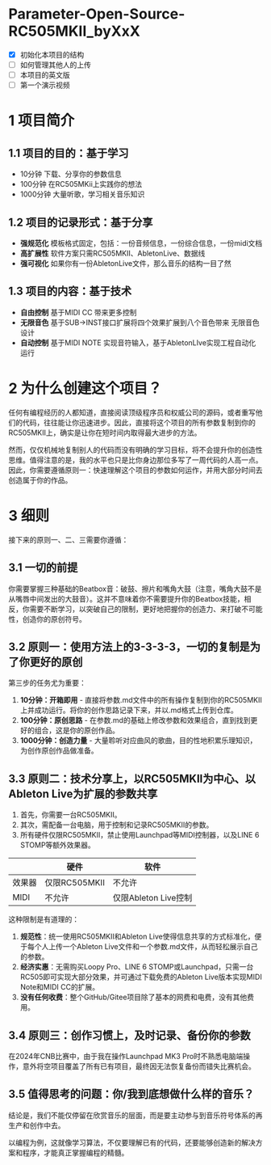 # Parameter-Open-Source-RC505MKII_byXxX
- [x] 初始化本项目的结构
- [ ] 如何管理其他人的上传
- [ ] 本项目的英文版
- [ ] 第一个演示视频
# 1 项目简介
## 1.1 项目的目的：基于学习
- 10分钟 下载、分享你的参数信息
- 100分钟 在RC505MKii上实践你的想法
- 1000分钟 大量听歌，学习相关音乐知识
## 1.2 项目的记录形式：基于分享
- **强规范化** 模板格式固定，包括：一份音频信息，一份综合信息，一份midi文档
- **高扩展性** 软件方案只需RC505MKII、AbletonLive、数据线
- **强可视化** 如果你有一份AbletonLive文件，那么音乐的结构一目了然
## 1.3 项目的内容：基于技术
- **自由控制** 基于MIDI CC 带来更多控制
- **无限音色** 基于SUB->INST接口扩展将四个效果扩展到八个音色带来 无限音色设计
- **自动控制** 基于MIDI NOTE 实现音符输入，基于AbletonLIve实现工程自动化运行


# 2 为什么创建这个项目？

任何有编程经历的人都知道，直接阅读顶级程序员和权威公司的源码，或者重写他们的代码，往往能让你迅速进步。因此，直接将这个项目的所有参数复制到你的RC505MKII上，确实是让你在短时间内取得最大进步的方法。

然而，仅仅机械地复制别人的代码而没有明确的学习目标，将不会提升你的创造性思维。值得注意的是，我的水平也只是比你身边那位多写了一周代码的人高一点。因此，你需要遵循原则一：快速理解这个项目的参数如何运作，并用大部分时间去创造属于你的作品。

# 3 细则
接下来的原则一、二、三需要你遵循：

## 3.1 一切的前提

你需要掌握三种基础的Beatbox音：破鼓、擦片和嘴角大鼓（注意，嘴角大鼓不是从嘴唇中间发出的大鼓音）。这并不意味着你不需要提升你的Beatbox技能，相反，你需要不断学习，以突破自己的限制，更好地把握你的创造力、来打破不可能性，创造你的原创符号。

## 3.2 原则一：使用方法上的3-3-3-3，一切的复制是为了你更好的原创

第三步的任务尤为重要：
1. **10分钟：开箱即用** - 直接将参数.md文件中的所有操作复制到你的RC505MKII上并成功运行。将你的创作思路记录下来，并以.md格式上传到仓库。
2. **100分钟：原创思路** - 在参数.md的基础上修改参数和效果组合，直到找到更好的组合，这是你的原创作品。
3. **1000分钟：创造力量** - 大量聆听对应曲风的歌曲，目的性地积累乐理知识，为创作原创作品做准备。

## 3.3 原则二：技术分享上，以RC505MKII为中心、以Ableton Live为扩展的参数共享

1. 首先，你需要一台RC505MKII。
2. 其次，需配备一台电脑，用于控制和记录RC505MKII的参数。
3. 所有硬件仅限RC505MKII，禁止使用Launchpad等MIDI控制器，以及LINE 6 STOMP等额外效果器。

|      | 硬件          | 软件              |
| ---- | ----------- | --------------- |
| 效果器  | 仅限RC505MKII | 不允许             |
| MIDI | 不允许         | 仅限Ableton Live控制 |

这种限制是有道理的：
1. **规范性**：统一使用RC505MKII和Ableton Live使得信息共享的方式标准化，便于每个人上传一个Ableton Live文件和一个参数.md文件，从而轻松展示自己的参数。
2. **经济实惠**：无需购买Loopy Pro、LINE 6 STOMP或Launchpad，只需一台RC505即可实现大部分效果，并可通过下载免费的Ableton Live版本实现MIDI Note和MIDI CC的扩展。
3. **没有任何收费**：整个GitHub/Gitee项目除了基本的网费和电费，没有其他费用。

## 3.4 原则三：创作习惯上，及时记录、备份你的参数

在2024年CNB比赛中，由于我在操作Launchpad MK3 Pro时不熟悉电脑端操作，意外将空项目覆盖了所有已有项目，最终因无法恢复备份而错失比赛机会。

## 3.5 值得思考的问题：你/我到底想做什么样的音乐？

结论是，我们不能仅停留在欣赏音乐的层面，而是要主动参与到音乐符号体系的再生产和创作中去。

以编程为例，这就像学习算法，不仅要理解已有的代码，还要能够创造新的解决方案和程序，才能真正掌握编程的精髓。
